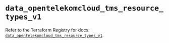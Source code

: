 # `data_opentelekomcloud_tms_resource_types_v1`

Refer to the Terraform Registry for docs: [`data_opentelekomcloud_tms_resource_types_v1`](https://registry.terraform.io/providers/opentelekomcloud/opentelekomcloud/1.36.48/docs/data-sources/tms_resource_types_v1).

